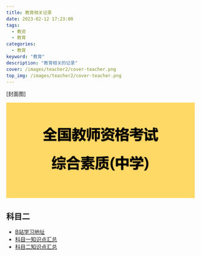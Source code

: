 ```yaml
---
title: 教育相关记录
date: 2023-02-12 17:23:00
tags: 
  - 教资
  - 教育
categories: 
  - 教育
keyword: "教育"
description: "教育相关的记录"
cover: /images/teacher2/cover-teacher.png
top_img: /images/teacher2/cover-teacher.png
---
```


[封面图]

![封面图](../images/teacher2/cover-teacher.png)

## 科目二
- [B站学习地址](https://www.bilibili.com/video/BV1sk4y1q7pM)
- [科目一知识点汇总](/gallery/teacher1)
- [科目二知识点汇总](/gallery/teacher2)